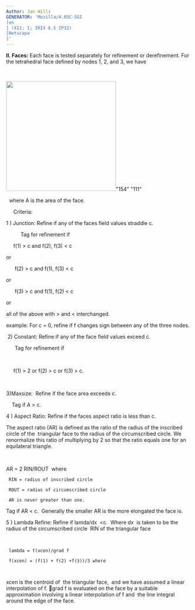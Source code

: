 ```yaml
---
Author: Jan Wills
GENERATOR: 'Mozilla/4.05C-SGI 
[en
] (X11; I; IRIX 6.5 IP32) 
[Netscape
]'
---
```





 **II. Faces:** Each face is tested separately for refinement or
 derefinement. For the tetrahedral face defined by nodes 1, 2, and 3,
 we have

  

  <img height="300" width="300" src="image1.jpg">"154" "111"

   where A is the area of the face.

      Criteria:

 1
) Junction: Refine if any of the faces field values straddle c.

           Tag for refinement if

       f(1) &gt; c and f(2), f(3) &lt; c

  or

        f(2) &gt; c and f(1), f(3) &lt; c
 
  or

        f(3) &gt; c and f(1), f(2) &lt; c
 
  or

  all of the above with &gt; and &lt; interchanged.

  example: For c = 0, refine if f changes sign between any of the
  three nodes.

  2) Constant: Refine if any of the face field values exceed c.

       Tag for refinement if

  

       f(1) &gt; 2 or f(2) &gt; c or f(3) &gt; c.

  

 3)Maxsize:  Refine if the face area exceeds c.

     Tag if A &gt; c.

 4
) Aspect Ratio: Refine if the faces aspect ratio is less than c.

  The aspect ratio (AR) is defined as the ratio of the radius of the
  inscribed circle of the  triangular face to the radius of the
  circumscribed circle. We renormalize this ratio of multiplying by 2
  so that the ratio equals one for an equilateral triangle.

   
 
   AR = 2 RIN/ROUT  where
  
     RIN = radius of inscribed circle

     ROUT = radius of circumscribed circle

     AR is never greater than one.
 
  Tag if AR &lt; c.  Generally the smaller AR is the more elongated
  the face is.

 5
) Lambda Refine: Refine if lamda/dx  &lt;c.  Where dx  is taken to be
 the radius of the circumscribed circle  RIN of the triangular face

  

     lambda = f(xcen)/grad f

     f(xcen) = (f(1) + f(2) +f(3))/3 where

      

 xcen is the centroid of  the triangular face,  and we have assumed a
 linear interpolation of f. grad f is evaluated on the face by a
 suitable approximation involving a linear interpolation of f and  the
 line integral around the edge of the face.
